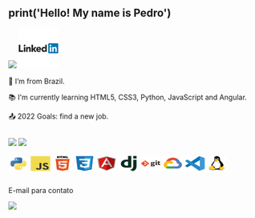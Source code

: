 ## print('Hello! My name is Pedro') 

<img src=https://github.com/TheDudeThatCode/TheDudeThatCode/blob/master/Assets/Developer.gif width="80">
 <a href="https://www.linkedin.com/in/pedroferreiradev" target="_blank"><img  width=80" src="https://github.com/devicons/devicon/blob/master/icons/linkedin/linkedin-original-wordmark.svg" target="_blank"></a> 

:house_with_garden: I’m from Brazil.

:books: I'm currently learning HTML5, CSS3, Python, JavaScript and Angular.

:outbox_tray: 2022 Goals:  find a new job.



 ##
   
   
<div> 
  <img height="150em" src="https://github-readme-stats.vercel.app/api?username=iPedriNNz&show_icons=true&theme=merko&include_all_commits=true&count_private=true"/>
  <img height="150em" src="https://github-readme-stats.vercel.app/api/top-langs/?username=iPedriNNz&layout=compact&langs_count=7&theme=merko"/>
</div>

  <div style="display: inline_block"><br>
  <img align="center" alt="Pedro Python" height="30" width="40" src="https://github.com/devicons/devicon/blob/master/icons/python/python-original.svg">
  <img align="center" alt="Pedro JS" height="30" width="40" src="https://github.com/devicons/devicon/blob/master/icons/javascript/javascript-original.svg">
  <img align="center" alt="Pedro HTML5" height="30" width="40" src="https://github.com/devicons/devicon/blob/master/icons/html5/html5-original-wordmark.svg">
  <img align="center" alt="Pedro CSS3" height="30" width="40" src="https://github.com/devicons/devicon/blob/master/icons/css3/css3-original.svg">
  <img align="center" alt="Pedro Angular" height="30" width="40" src="https://github.com/devicons/devicon/blob/master/icons/angularjs/angularjs-original.svg">
  <img align="center" alt="Pedro Django" height="30" width="40" src="https://github.com/devicons/devicon/blob/master/icons/django/django-plain.svg">
  <img align="center" alt="Pedro Git" height="30" width="40" src="https://github.com/devicons/devicon/blob/master/icons/git/git-original-wordmark.svg">
  <img align="center" alt="Pedro GCP" height="30" width="40" src="https://github.com/devicons/devicon/blob/master/icons/googlecloud/googlecloud-original.svg">
  <img align="center" alt="Pedro VScode" height="30" width="40" src="https://github.com/devicons/devicon/blob/master/icons/vscode/vscode-original.svg">
  <img align="center" alt="Pedro Linux" height="30" width="40" src="https://github.com/devicons/devicon/blob/master/icons/linux/linux-original.svg">
</div>

  ##
  

E-mail para contato

  <a href = "mailto:pedro.luiz.cipriano@hotmail.com"><img src="https://img.shields.io/badge/Microsoft_Outlook-0078D4?style=for-the-badge&logo=microsoft-outlook&logoColor=white" target="_blank"></a>
